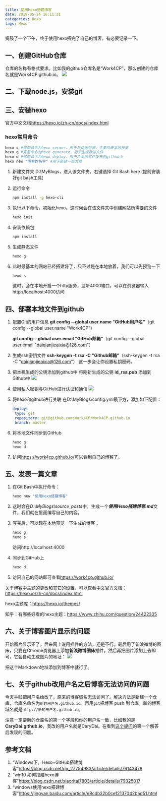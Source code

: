 ```yaml
---
title: 使用Hexo搭建博客
date: 2019-05-24 16:11:31
categories: Hexo
tags: Hexo
---
```


捣鼓了一个下午，终于使用hexo搭完了自己的博客，有必要记录一下。

## 一、创建GitHub仓库

仓库的名称有格式要求。比如我的github仓库名是“Work4CP”，那么创建的仓库名就是Work4CP.github.io。
![](http://ww1.sinaimg.cn/large/005Mjp9lly1g3dgzbpcxaj311j0gj75b.jpg)

## 二、下载node.js，安装git

## 三、安装hexo

官方中文文档<https://hexo.io/zh-cn/docs/index.html>

### hexo常用命令
```bash
hexo s #完整命令为hexo server，用于启动服务器，主要用来本地预览
hexo g #完整命令为hexo generate，用于生成静态文件
hexo d #完整命令为hexo deploy，用于将本地文件发布到github上
hexo new "博客的名字" #用于新建一篇文章
```

1. 新建文件夹 D:\MyBlogs，进入该文件夹，右键选择 Git Bash here (提前安装好git bash工具)

2. 运行命令
   ```bash
   npm install -g hexo-cli
   ```
   
3. 执行以下命令，初始化hexo，这时候会在该文件夹中创建网站所需要的文件
   ```bash
   hexo init
   ```
   
4. 安装依赖包
   ```bash
   npm install
   ```
   
5. 生成静态文件
   ```bash
   hexo g
   ```
   
6. 此时最基本的网站已经搭建好了，只不过是在本地放着，我们可以先预览一下
   ```bash
   hexo s
   ```
   这时，会在本地开启一个http服务，监听4000端口，可以在浏览器输入http://localhost:4000访问

## 四、部署本地文件到github

1. 配置Git的用户信息
   **git config --global user.name "GitHub用户名"**（git config --global user.name "Work4CP"）

   **git config --global user.email "GitHub邮箱"**（git config --global user.email "daiqianjieaixia@126.com"）

2. 生成ssh密钥文件
   **ssh-keygen -t rsa -C "Github邮箱”**（ssh-keygen -t rsa -C "daiqianjieaixia@126.com"）
   这一步会让你设置私钥密码。

3. 把本机生成的公钥添加到github中
   将刚新生成的公钥 **id_rsa.pub** 添加到Github中
   ![](http://ww1.sinaimg.cn/large/005Mjp9lly1g3dh0c60bvj311q0hn75w.jpg)

4. 使用私人密钥与GitHub进行认证和通信
   ![](http://ww1.sinaimg.cn/large/005Mjp9lly1g3dh0nr4gzj30ic0axjrf.jpg)

5. 将hexo和github进行关联
   在D:\MyBlogs\config.yml最下方，添加如下配置：
   
   ```yml
   deploy:
    type: git
    repository: git@github.com:Work4CP/Work4CP.github.io
    branch: master
   ```
   
6. 将本地文件同步到GitHub
   ```bash
   hexo g
   hexo d
   ```
   
7. 访问<https://work4cp.github.io/>可以看到自己的博客了。

## 五、发表一篇文章

1. 在Git Bash中执行命令：
   ```bash
   hexo new "使用Hexo搭建博客"
   ```
   
2. 这时会在*D:\MyBlogs\source\_posts*中，生成一个***使用Hexo搭建博客.md***文件，我们就在里面编写自己的内容。

3. 写完后，可以现在本地预览一下生成的博客：
   ```bash
   hexo g
   hexo s
   ```
   
   访问http://localhost:4000
   
4. 同步到GitHub上
   ```bash
   hexo d
   ```
   
5. 访问自己的网站即可查看<https://work4cp.github.io/>

关于博客中主题的更改和其它的设置，可以查看中文官方文档：<https://hexo.io/zh-cn/docs/index.html>

hexo主题库：<https://hexo.io/themes/>

知乎：有哪些好看的hexo主题：<https://www.zhihu.com/question/24422335>



## 六、关于博客图片显示的问题

开始图片显示不了，后来网上说用插件的方法，还是不行。最后用了新浪微博的图床，只要在Chrome浏览器上添加**新浪微博图床**插件，然后再把图片添加上去即可，它会自动生成图片的地址：
![](http://ww1.sinaimg.cn/large/005Mjp9lly1g3dh5axjfvj30lt0f1q3w.jpg)

把这个Markdown地址添加到博客中就行了。

## 七、关于github改用户名之后博客无法访问的问题

今天手贱把用户名给改了，原来的博客域名无法访问了。解决方法是新建一个仓库，仓库名命名为`新的用户名.github.io`。再用`git`把博客 push 到仓库。新的博客域名就是`http://新的用户名.github.io`。

注意一定要新的仓库名的第一个字段和你的用户名一致，比如我的是**CaryDai.github.io**，我改的用户名就是CaryDai。在看到[这个提问](https://segmentfault.com/q/1010000010264567)的第一个解答后发现的问题。

## 参考文档

1. “Windows下，Hexo+GitHub搭建博客”<https://blog.csdn.net/qq_27754983/article/details/76143478>
2. “win10 如何搭建hexo博客”<https://blog.csdn.net/xiaoritai7803/article/details/79325017>
3. “windows使用hexo搭建博客”<https://jingyan.baidu.com/article/e8cdb32b0ce12137042bad51.html>

